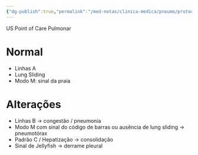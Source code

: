 ```yaml
---
{"dg-publish":true,"permalink":"/med-notas/clinica-medica/pneumo/protocolo-blue/","tags":["review"]}
---
```



US Point of Care Pulmonar
# Normal
- Linhas A
- Lung Sliding 
- Modo M: sinal da praia

# Alterações
- Linhas B -> congestão / pneumonia
- Modo M com sinal do código de barras ou ausência de lung sliding -> pneumotórax
- Padrão C / Hepatização -> consolidação
- Sinal de Jellyfish -> derrame pleural